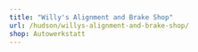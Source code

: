 ```yaml
---
title: "Willy's Alignment and Brake Shop"
url: /hudson/willys-alignment-and-brake-shop/
shop: Autowerkstatt
---
```


